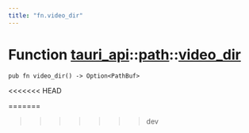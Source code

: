 ```yaml
---
title: "fn.video_dir"
---
```


# Function [tauri_api](/docs/api/rust/tauri_api/../index.html)::​[path](/docs/api/rust/tauri_api/index.html)::​[video_dir](/docs/api/rust/tauri_api/)

    pub fn video_dir() -> Option<PathBuf>
<<<<<<< HEAD
      
=======
>>>>>>> dev
